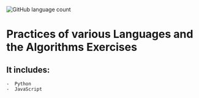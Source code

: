 ![GitHub language count](https://img.shields.io/github/languages/count/snrakshith/Practices.svg?style=popout-square)
# Practices of various Languages and the Algorithms Exercises

## It includes:  
    -  Python
    -  JavaScript
   
